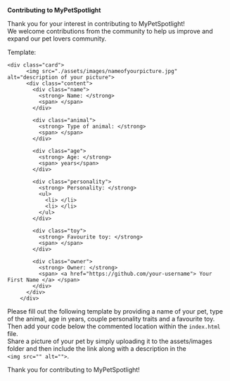 <strong> Contributing to MyPetSpotlight </strong>

Thank you for your interest in contributing to MyPetSpotlight! <br>
We welcome contributions from the community to help us improve and expand our pet lovers community.

Template:

```
<div class="card">
      <img src="./assets/images/nameofyourpicture.jpg" alt="description of your picture">
      <div class="content">
        <div class="name">
          <strong> Name: </strong>
          <span> </span>
        </div>
        
        <div class="animal">
          <strong> Type of animal: </strong>
          <span> </span>
        </div>
        
        <div class="age">
          <strong> Age: </strong>
          <span> years</span>
        </div>
        
        <div class="personality">
          <strong> Personality: </strong>
          <ul>
            <li> </li>
            <li> </li>
          </ul>
        </div>
        
        <div class="toy">
          <strong> Favourite toy: </strong>
          <span> </span>
        </div>

        <div class="owner">
          <strong> Owner: </strong>
          <span> <a href="https://github.com/your-username"> Your First Name </a> </span>
        </div>
      </div>  
    </div>

```


Please fill out the following template by providing a name of your pet, type of the animal, age in years, couple personality traits and a favourite toy. <br>
Then add your code below the commented location within the `index.html` file. <br>
Share a picture of your pet by simply uploading it to the assets/images folder and then include the link along with a description in the <br> `<img src="" alt="">`.

Thank you for contributing to MyPetSpotlight!
